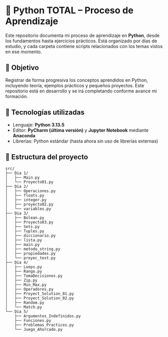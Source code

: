 # 🐍 Python TOTAL – Proceso de Aprendizaje

Este repositorio documenta mi proceso de aprendizaje en **Python**, desde los fundamentos hasta ejercicios prácticos. Está organizado por días de estudio, y cada carpeta contiene scripts relacionados con los temas vistos en ese momento.

## 🎯 Objetivo

Registrar de forma progresiva los conceptos aprendidos en Python, incluyendo teoría, ejemplos prácticos y pequeños proyectos. Este repositorio está en desarrollo y se irá completando conforme avance mi formación.

## 🧰 Tecnologías utilizadas

- Lenguaje: **Python 3.13.5**
- Editor: **PyCharm (última versión)** y **Jupyter Notebook** mediante **Anaconda**
- Librerías: Python estándar (hasta ahora sin uso de librerías externas)

## 📁 Estructura del proyecto

```plaintext
src/
├── Dia 1/
│   ├── Main.py
│   └── Proyecto01.py
├── Dia 2/
│   ├── Operaciones.py
│   ├── floats.py
│   ├── integer.py
│   ├── proyecto02.py
│   └── variables.py
├── Dia 3/
│   ├── Bolean.py
│   ├── Proyecto03.py
│   ├── Sets.py
│   ├── Tuples.py
│   ├── diccionario.py
│   ├── lista.py
│   ├── main.py
│   ├── metodo_string.py
│   ├── propiedades.py
│   └── proyec_test.py
├── Dia 4/
│   ├── Loops.py
│   ├── Rango.py
│   ├── TomaDecisiones.py
│   ├── Zip.py
│   ├── Min_Max.py
│   ├── Operadores.py
│   ├── Proyect_Solution_01.py
│   ├── Proyect_Solution_02.py
│   ├── Random.py
│   └── Match.py
└── Dia 5/
    ├── Argumentos_Indefinidos.py
    ├── Funciones.py
    ├── Problemas_Practicos.py
    └── Juego_Ahorcado.py
```
